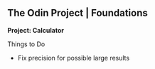 ## The Odin Project | Foundations
**Project: Calculator**

Things to Do
- Fix precision for possible large results